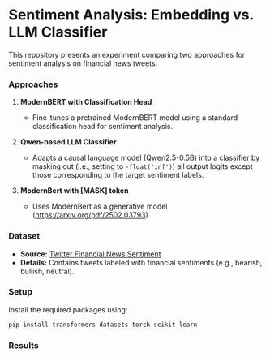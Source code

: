 # Sentiment Analysis: Embedding vs. LLM Classifier

This repository presents an experiment comparing two approaches for sentiment analysis on financial news tweets.

### Approaches

1. **ModernBERT with Classification Head**  
   - Fine-tunes a pretrained ModernBERT model using a standard classification head for sentiment analysis.

2. **Qwen-based LLM Classifier**  
   - Adapts a causal language model (Qwen2.5-0.5B) into a classifier by masking out (i.e., setting to `-float('inf')`) all output logits except those corresponding to the target sentiment labels.

3. **ModernBert with [MASK] token**
   - Uses ModernBert as a generative model (https://arxiv.org/pdf/2502.03793)

### Dataset

- **Source:** [Twitter Financial News Sentiment](https://huggingface.co/datasets/zeroshot/twitter-financial-news-sentiment)  
- **Details:** Contains tweets labeled with financial sentiments (e.g., bearish, bullish, neutral).

### Setup

Install the required packages using:

```bash
pip install transformers datasets torch scikit-learn
```

### Results


